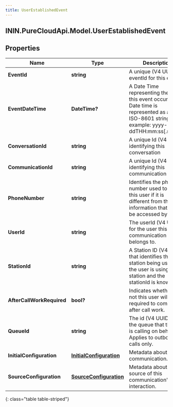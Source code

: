 ```yaml
---
title: UserEstablishedEvent
---
```

## ININ.PureCloudApi.Model.UserEstablishedEvent

## Properties

|Name | Type | Description | Notes|
|------------ | ------------- | ------------- | -------------|
| **EventId** | **string** | A unique (V4 UUID) eventId for this event | |
| **EventDateTime** | **DateTime?** | A Date Time representing the time this event occurred. Date time is represented as an ISO-8601 string. For example: yyyy-MM-ddTHH:mm:ss[.mmm]Z | |
| **ConversationId** | **string** | A unique Id (V4 UUID) identifying this conversation | |
| **CommunicationId** | **string** | A unique Id (V4 UUID) identifying this communication | |
| **PhoneNumber** | **string** | Identifies the phone number used to reach this user if it is different from the information that would be accessed by userId. | [optional] |
| **UserId** | **string** | The userId (V4 UUID) for the user this communication belongs to. | |
| **StationId** | **string** | A Station ID (V4 UUID) that identifies the station being used if the user is using a station and the stationId is known. | [optional] |
| **AfterCallWorkRequired** | **bool?** | Indicates whether or not this user will be required to complete after call work. | [optional] |
| **QueueId** | **string** | The id (V4 UUID) of the queue that the user is calling on behalf of. Applies to outbound calls only. | [optional] |
| **InitialConfiguration** | [**InitialConfiguration**](InitialConfiguration.html) | Metadata about this communication. | |
| **SourceConfiguration** | [**SourceConfiguration**](SourceConfiguration.html) | Metadata about the source of this communication&#39;s interaction. | |
{: class="table table-striped"}


